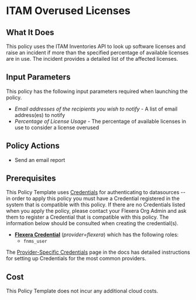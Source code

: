 # ITAM Overused Licenses

## What It Does

This policy uses the ITAM Inventories API to look up software licenses and raise an incident if more than the specified percentage of available licenses are in use. The incident provides a detailed list of the affected licenses.

## Input Parameters

This policy has the following input parameters required when launching the policy.

- *Email addresses of the recipients you wish to notify* - A list of email address(es) to notify
- *Percentage of License Usage* - The percentage of available licenses in use to consider a license overused

## Policy Actions

- Send an email report

## Prerequisites

This Policy Template uses [Credentials](https://docs.flexera.com/flexera/EN/Automation/ManagingCredentialsExternal.htm) for authenticating to datasources -- in order to apply this policy you must have a Credential registered in the system that is compatible with this policy. If there are no Credentials listed when you apply the policy, please contact your Flexera Org Admin and ask them to register a Credential that is compatible with this policy. The information below should be consulted when creating the credential(s).

- [**Flexera Credential**](https://docs.flexera.com/flexera/EN/Automation/ProviderCredentials.htm) (*provider=flexera*) which has the following roles:
  - `fnms_user`

The [Provider-Specific Credentials](https://docs.flexera.com/flexera/EN/Automation/ProviderCredentials.htm) page in the docs has detailed instructions for setting up Credentials for the most common providers.

## Cost

This Policy Template does not incur any additional cloud costs.
